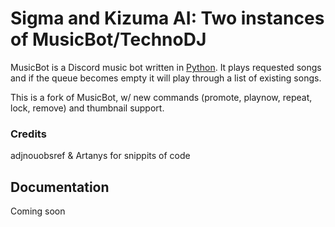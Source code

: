 # Sigma and Kizuma AI: Two instances of MusicBot/TechnoDJ

MusicBot is a Discord music bot written in [Python](https://www.python.org "Python homepage"). It plays requested songs and if the queue becomes empty it will play through a list of existing songs.

This is a fork of MusicBot, w/ new commands (promote, playnow, repeat, lock, remove) and thumbnail support.

### Credits
adjnouobsref & Artanys for snippits of code

## Documentation
Coming soon
